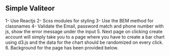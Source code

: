 ## Simple Valiteor
1- Use Reactjs
2- Scss modules for styling
3- Use the BEM method for classnames
4- Validate the Email, password match and phone number with js, show the error message under the input
5. Next page on clicking create account will simply take you to a page where you have to create a bar chart using d3.js and the data for the chart should be randomized on every click.
6. Background for the page has been provided below.
